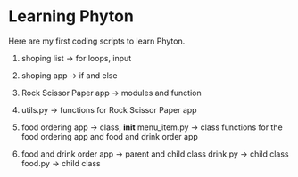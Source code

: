 # Learning Phyton

Here are my first coding scripts to learn Phyton.

1. shoping list -> for loops, input

2. shoping app -> if and else 

3. Rock Scissor Paper app -> modules and function

4. utils.py -> functions for Rock Scissor Paper app

5. food ordering app -> class, __init__
    menu_item.py -> class functions for the food ordering app and food and drink order app

7. food and drink order app -> parent and child class
    drink.py -> child class 
    food.py -> child class
